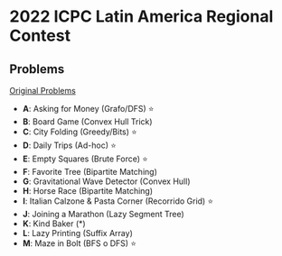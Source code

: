 # **2022 ICPC Latin America Regional Contest**

## Problems

[Original Problems](https://codeforces.com/gym/104252/problems)

- **A**: Asking for Money (Grafo/DFS) ⭐
- **B**: Board Game (Convex Hull Trick) 
- **C**: City Folding (Greedy/Bits) ⭐
- **D**: Daily Trips (Ad-hoc) ⭐
- **E**: Empty Squares (Brute Force) ⭐
- **F**: Favorite Tree (Bipartite Matching) 
- **G**: Gravitational Wave Detector (Convex Hull)
- **H**: Horse Race (Bipartite Matching)
- **I**: Italian Calzone & Pasta Corner (Recorrido Grid) ⭐ 
- **J**: Joining a Marathon (Lazy Segment Tree)
- **K**: Kind Baker (*) 
- **L**: Lazy Printing (Suffix Array)
- **M**: Maze in Bolt (BFS o DFS) ⭐ 